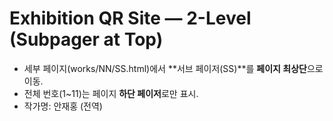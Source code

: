 # Exhibition QR Site — 2-Level (Subpager at Top)

- 세부 페이지(works/NN/SS.html)에서 **서브 페이저(SS)**를 **페이지 최상단**으로 이동.
- 전체 번호(1~11)는 페이지 **하단 페이저**로만 표시.
- 작가명: 안재홍 (전역)
